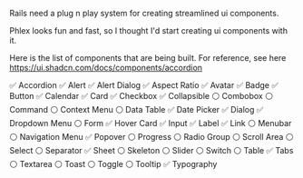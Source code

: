 Rails need a plug n play system for creating streamlined ui components.

Phlex looks fun and fast, so I thought I'd start creating ui components with it.

Here is the list of components that are being built. For reference, see here https://ui.shadcn.com/docs/components/accordion

✅ Accordion
✅ Alert
✅ Alert Dialog
✅ Aspect Ratio
✅ Avatar
✅ Badge
✅ Button
✅ Calendar
✅ Card
✅ Checkbox
✅ Collapsible
⚪️ Combobox
⚪️ Command
⚪️ Context Menu
⚪️ Data Table
✅ Date Picker
✅ Dialog
✅ Dropdown Menu
⚪️ Form
✅ Hover Card
✅ Input
✅ Label
✅ Link
⚪️ Menubar
⚪️ Navigation Menu
✅ Popover
⚪️ Progress
⚪️ Radio Group
⚪️ Scroll Area
⚪️ Select
⚪️ Separator
✅ Sheet
⚪️ Skeleton
⚪️ Slider
⚪️ Switch
⚪️ Table
✅ Tabs
⚪️ Textarea
⚪️ Toast
⚪️ Toggle
⚪️ Tooltip
✅ Typography
